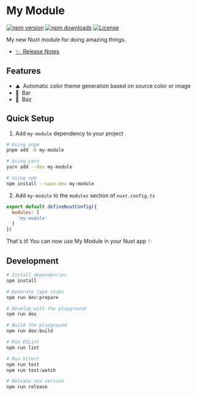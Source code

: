 <!--
Get your module up and running quickly.

Find and replace all on all files (CMD+SHIFT+F):
- Name: My Module
- Package name: my-module
- Description: My new Nuxt module
-->

# My Module

[![npm version][npm-version-src]][npm-version-href]
[![npm downloads][npm-downloads-src]][npm-downloads-href]
[![License][license-src]][license-href]

My new Nuxt module for doing amazing things.

- [✨ &nbsp;Release Notes](/CHANGELOG.md)
<!-- - [📖 &nbsp;Documentation](https://example.com) -->

## Features

<!-- Highlight some features your module provide here -->
- ⛰ &nbsp;Automatic color theme generation based on source color or image
- 🚠 &nbsp;Bar
- 🌲 &nbsp;Baz

## Quick Setup

1. Add `my-module` dependency to your project

```bash
# Using pnpm
pnpm add -D my-module

# Using yarn
yarn add --dev my-module

# Using npm
npm install --save-dev my-module
```

2. Add `my-module` to the `modules` section of `nuxt.config.ts`

```js
export default defineNuxtConfig({
  modules: [
    'my-module'
  ]
})
```

That's it! You can now use My Module in your Nuxt app ✨

## Development

```bash
# Install dependencies
npm install

# Generate type stubs
npm run dev:prepare

# Develop with the playground
npm run dev

# Build the playground
npm run dev:build

# Run ESLint
npm run lint

# Run Vitest
npm run test
npm run test:watch

# Release new version
npm run release
```

<!-- Badges -->
[npm-version-src]: https://img.shields.io/npm/v/my-module/latest.svg?style=flat&colorA=18181B&colorB=28CF8D
[npm-version-href]: https://npmjs.com/package/my-module

[npm-downloads-src]: https://img.shields.io/npm/dm/my-module.svg?style=flat&colorA=18181B&colorB=28CF8D
[npm-downloads-href]: https://npmjs.com/package/my-module

[license-src]: https://img.shields.io/npm/l/my-module.svg?style=flat&colorA=18181B&colorB=28CF8D
[license-href]: https://npmjs.com/package/my-module
